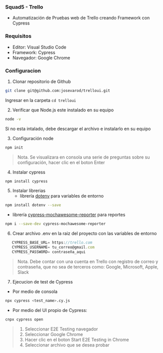 ### Squad5 - Trello

- Automatización de Pruebas web de Trello creando Framework con Cypress

### Requisitos

- Editor: Visual Studio Code
- Framework: Cypress
- Navegador: Google Chrome

### Configuracion
1. Clonar repositorio de Github
```bash
git clone git@github.com:josevarod/trelloui.git
```
Ingresar en la carpeta `cd trelloui`

2. Verificar que Node.js este instalado en su equipo
```bash
node -v
```
Si no esta intalado, debe descargar el archivo e instalarlo en su equipo

3. Configuración node
```bash
npm init
```
>  Nota. Se visualizara en consola una serie de preguntas sobre su configuración, hacer clic en el boton Enter

4. Instalar cypress
```bash
npm install cypress
```

5. Instalar librerias
   - librería [dotenv](https://www.npmjs.com/package/dotenv "dotenv") para variables de entorno
 ```bash
 npm install dotenv --save
 ```
 - librería [cypress-mochawesome-reporter](https://www.npmjs.com/package/cypress-mochawesome-reporter#cypress-mochawesome-reporter "cypress-mochawesome-reporter") para reportes
 ```bash
 npm i --save-dev cypress-mochawesome-reporter
 ```
6. Crear archivo .env en la raiz del proyecto con las variables de entorno
```javascript
   CYPRESS_BASE_URL= https://trello.com
   CYPRESS_USERNAME= tu_correo@gmail.com
   CYPRESS_PASSWORD= contraseña_aqui
```
> Nota. Debe contar con una cuenta en Trello con registro de correo y contraseña, que no sea de terceros como: Google, Microsoft, Apple, Slack

7. Ejecucion de test de Cypress
- Por medio de consola
```bash
npx cypress <test_name>.cy.js
```
- Por medio del UI propio de Cypress:

```bash
cnpx cypress open
```
> 1. Seleccionar E2E Testing navegador
> 2. Seleccionar Google Chrome
> 3. Hacer clic en el boton Start E2E Testing in Chrome
> 4. Seleccionar archivo que se desea probar
